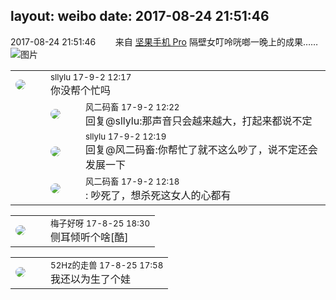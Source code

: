 layout: weibo
date: 2017-08-24 21:51:46
---
<meta name="referrer" content="no-referrer" />

2017-08-24 21:51:46  &nbsp;&nbsp;&nbsp;&nbsp;&nbsp;&nbsp; 来自 <a href="http://app.weibo.com/t/feed/Z4AgP" rel="nofollow">坚果手机 Pro</a>
隔壁女叮呤咣啷一晚上的成果…… ​​​
![图片](https://wx1.sinaimg.cn/large/6d2a6003ly1fiv5jr9mgpj20qo0qon1c.jpg)

<table style="width: 100%;">
  <tr>
    <td style="width: 40px;"><img style="border-radius:50%" src="https://tvax2.sinaimg.cn/crop.5.3.709.709.50/8744783fly8fv3ivi772fj20jx0jth8c.jpg?KID=imgbed,tva&Expires=1624465197&ssig=gmAGj7ySfG"></td>
    <td colspan="2"><small>sllylu 17-9-2 12:17</small><br/>你没帮个忙吗</td>
  </tr>
  <tr>
    <td/>
    <td style="width: 40px;"><img style="border-radius:50%" src="https://tva3.sinaimg.cn/crop.0.0.639.639.50/6d2a6003jw8f3idy69w2gj20hs0hrt9g.jpg?KID=imgbed,tva&Expires=1624465197&ssig=I5Xr0EmIE%2F"></td>
    <td><small>风二码畜 17-9-2 12:22</small><br/>回复@sllylu:那声音只会越来越大，打起来都说不定</td>
  </tr>
  <tr>
    <td/>
    <td style="width: 40px;"><img style="border-radius:50%" src="https://tvax2.sinaimg.cn/crop.5.3.709.709.50/8744783fly8fv3ivi772fj20jx0jth8c.jpg?KID=imgbed,tva&Expires=1624465197&ssig=gmAGj7ySfG"></td>
    <td><small>sllylu 17-9-2 12:19</small><br/>回复@风二码畜:你帮忙了就不这么吵了，说不定还会发展一下</td>
  </tr>
  <tr>
    <td/>
    <td style="width: 40px;"><img style="border-radius:50%" src="https://tva3.sinaimg.cn/crop.0.0.639.639.50/6d2a6003jw8f3idy69w2gj20hs0hrt9g.jpg?KID=imgbed,tva&Expires=1624465197&ssig=I5Xr0EmIE%2F"></td>
    <td><small>风二码畜 17-9-2 12:18</small><br/>: 吵死了，想杀死这女人的心都有</td>
  </tr>
</table>

<table style="width: 100%;">
  <tr>
    <td style="width: 40px;"><img style="border-radius:50%" src="https://tva3.sinaimg.cn/crop.0.0.180.180.50/abefb5b0jw1e8qgp5bmzyj2050050aa8.jpg?KID=imgbed,tva&Expires=1624465197&ssig=F4vUAhUss5"></td>
    <td colspan="2"><small>梅子好呀 17-8-25 18:30</small><br/>侧耳倾听个啥[酷]</td>
  </tr>
</table>

<table style="width: 100%;">
  <tr>
    <td style="width: 40px;"><img style="border-radius:50%" src="https://tva4.sinaimg.cn/crop.0.0.180.180.50/8beaf773jw1e8qgp5bmzyj2050050aa8.jpg?KID=imgbed,tva&Expires=1624465197&ssig=ORZI3%2FzSS%2F"></td>
    <td colspan="2"><small>52Hz的走兽 17-8-25 17:58</small><br/>我还以为生了个娃</td>
  </tr>
</table>
